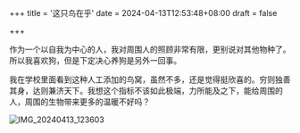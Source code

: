 +++
title = '这只鸟在乎'
date = 2024-04-13T12:53:48+08:00
draft = false

+++

作为一个以自我为中心的人，我对周围人的照顾非常有限，更别说对其他物种了。所以我喜欢狗，但是下定决心养狗是另外一回事。

我在学校里面看到这种人工添加的鸟窝，虽然不多，还是觉得挺欣喜的。穷则独善其身，达则兼济天下。我想这个指标不该如此极端，力所能及之下，能给周围的人，周围的生物带来更多的温暖不好吗？

![IMG_20240413_123603](https://raw.githubusercontent.com/HushWay/Typora-img/main/img/IMG_20240413_123603.jpg)

